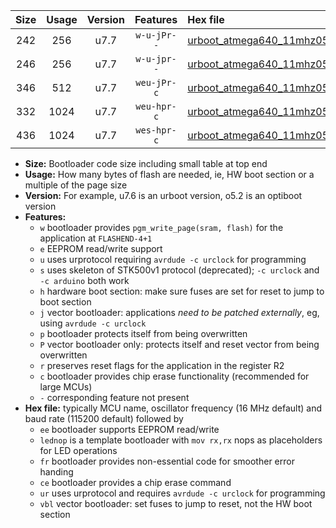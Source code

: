 |Size|Usage|Version|Features|Hex file|
|:-:|:-:|:-:|:-:|:--|
|242|256|u7.7|`w-u-jPr--`|[urboot_atmega640_11mhz0592_9600bps_lednop_ur_vbl.hex](https://raw.githubusercontent.com/stefanrueger/urboot.hex/main/mcus/atmega640/fcpu_11mhz0592/9600_bps/urboot_atmega640_11mhz0592_9600bps_lednop_ur_vbl.hex)|
|246|256|u7.7|`w-u-jpr--`|[urboot_atmega640_11mhz0592_9600bps_lednop_fr_ur_vbl.hex](https://raw.githubusercontent.com/stefanrueger/urboot.hex/main/mcus/atmega640/fcpu_11mhz0592/9600_bps/urboot_atmega640_11mhz0592_9600bps_lednop_fr_ur_vbl.hex)|
|346|512|u7.7|`weu-jPr-c`|[urboot_atmega640_11mhz0592_9600bps_ee_lednop_fr_ce_ur_vbl.hex](https://raw.githubusercontent.com/stefanrueger/urboot.hex/main/mcus/atmega640/fcpu_11mhz0592/9600_bps/urboot_atmega640_11mhz0592_9600bps_ee_lednop_fr_ce_ur_vbl.hex)|
|332|1024|u7.7|`weu-hpr-c`|[urboot_atmega640_11mhz0592_9600bps_ee_lednop_fr_ce_ur.hex](https://raw.githubusercontent.com/stefanrueger/urboot.hex/main/mcus/atmega640/fcpu_11mhz0592/9600_bps/urboot_atmega640_11mhz0592_9600bps_ee_lednop_fr_ce_ur.hex)|
|436|1024|u7.7|`wes-hpr-c`|[urboot_atmega640_11mhz0592_9600bps_ee_lednop_fr_ce.hex](https://raw.githubusercontent.com/stefanrueger/urboot.hex/main/mcus/atmega640/fcpu_11mhz0592/9600_bps/urboot_atmega640_11mhz0592_9600bps_ee_lednop_fr_ce.hex)|

- **Size:** Bootloader code size including small table at top end
- **Usage:** How many bytes of flash are needed, ie, HW boot section or a multiple of the page size
- **Version:** For example, u7.6 is an urboot version, o5.2 is an optiboot version
- **Features:**
  + `w` bootloader provides `pgm_write_page(sram, flash)` for the application at `FLASHEND-4+1`
  + `e` EEPROM read/write support
  + `u` uses urprotocol requiring `avrdude -c urclock` for programming
  + `s` uses skeleton of STK500v1 protocol (deprecated); `-c urclock` and `-c arduino` both work
  + `h` hardware boot section: make sure fuses are set for reset to jump to boot section
  + `j` vector bootloader: applications *need to be patched externally*, eg, using `avrdude -c urclock`
  + `p` bootloader protects itself from being overwritten
  + `P` vector bootloader only: protects itself and reset vector from being overwritten
  + `r` preserves reset flags for the application in the register R2
  + `c` bootloader provides chip erase functionality (recommended for large MCUs)
  + `-` corresponding feature not present
- **Hex file:** typically MCU name, oscillator frequency (16 MHz default) and baud rate (115200 default) followed by
  + `ee` bootloader supports EEPROM read/write
  + `lednop` is a template bootloader with `mov rx,rx` nops as placeholders for LED operations
  + `fr` bootloader provides non-essential code for smoother error handing
  + `ce` bootloader provides a chip erase command
  + `ur` uses urprotocol and requires `avrdude -c urclock` for programming
  + `vbl` vector bootloader: set fuses to jump to reset, not the HW boot section

